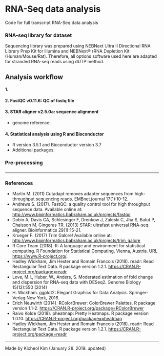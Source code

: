 # RNA-Seq data analysis
Code for full transcript RNA-Seq data analysis

### RNA-seq library for dataset
Sequencing library was prepared using NEBNext Ultra II Directional RNA Library Prep Kit for Illumina and NEBNext® rRNA Depletion Kit (Human/Mouse/Rat). Therefore, all options software used here are adapted for stranded RNA-seq reads using dUTP method. 

## Analysis workflow
#### 1. 
#### 2. FastQC v0.11.6: QC of fastq file
#### 3. STAR aligner v2.5.0a: sequence alignment
- genome reference: 
#### 4. Statistical analysis using R and Bioconductor 
- R version 3.5.1 and Bioconductor version 3.7
- Additional packages:                 


### Pre-processing


### 


-----
### References
- Martin M. (2011) Cutadapt removes adapter sequences from high-throughput sequencing reads. EMBnet.journal 17(1):10-12.
- Andrews S. (2017). FastQC: a quality control tool for high throughput sequence data. Available online at: http://www.bioinformatics.babraham.ac.uk/projects/fastqc
- Dobin A, Davis CA, Schlesinger F, Drenkow J, Zaleski C, Jha S, Batut P, Chaisson M, Gingeras TR. (2013) STAR: ultrafast universal RNA-seq aligner. Bioinformatics 29(1):15-21.
- Krueger F. (2017) Trim Galore! Available online at: http://www.bioinformatics.babraham.ac.uk/projects/trim_galore
- R Core Team (2018). R: A language and environment for statistical computing. R Foundation for Statistical Computing, Vienna, Austria. URL https://www.R-project.org/.
- Hadley Wickham, Jim Hester and Romain Francois (2018). readr: Read Rectangular Text Data. R package version 1.2.1. https://CRAN.R-project.org/package=readr
- Love, M.I., Huber, W., Anders, S. Moderated estimation of fold change and dispersion for RNA-seq data with DESeq2. Genome Biology 15(12):550 (2014)
- H. Wickham. ggplot2: Elegant Graphics for Data Analysis. Springer-Verlag New York, 2016.
- Erich Neuwirth (2014). RColorBrewer: ColorBrewer Palettes. R package version 1.1-2. https://CRAN.R-project.org/package=RColorBrewer
- Raivo Kolde (2018). pheatmap: Pretty Heatmaps. R package version 1.0.10. https://CRAN.R-project.org/package=pheatmap
- Hadley Wickham, Jim Hester and Romain Francois (2018). readr: Read Rectangular Text Data. R package version 1.2.1. https://CRAN.R-project.org/package=readr

-----
Made by Kicheol Kim (January 28. 2019. updated)

